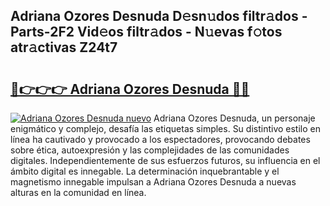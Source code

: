 ## Adriana Ozores Desnuda D𝚎sn𝚞dos filtr𝚊dos - Parts-2F2 Vid𝚎os filtr𝚊dos - N𝚞evas f𝚘tos atr𝚊ctivas Z24t7

# <h2><a href="http://mbdegn.tromn.icu/?c=Adriana+Ozores+Desnuda">🔗👉👉👉 Adriana Ozores Desnuda 🔗🔗</a></h2>

[![Adriana Ozores Desnuda nuevo](https://i.imgur.com/pEAQMta.gif)](http://mbdegn.tromn.icu/?c=Adriana+Ozores+Desnuda)
Adriana Ozores Desnuda, un personaje enigmático y complejo, desafía las etiquetas simples. Su distintivo estilo en línea ha cautivado y provocado a los espectadores, provocando debates sobre ética, autoexpresión y las complejidades de las comunidades digitales. Independientemente de sus esfuerzos futuros, su influencia en el ámbito digital es innegable. La determinación inquebrantable y el magnetismo innegable impulsan a Adriana Ozores Desnuda a nuevas alturas en la comunidad en línea.
